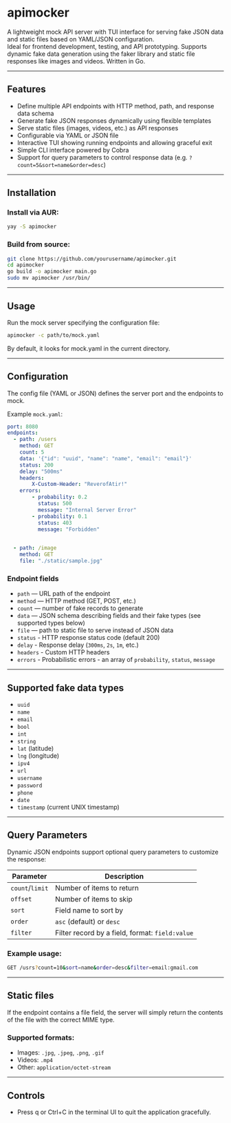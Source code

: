 # apimocker

A lightweight mock API server with TUI interface for serving fake JSON data and static files based on YAML/JSON configuration.  
Ideal for frontend development, testing, and API prototyping. Supports dynamic fake data generation using the faker library and static file responses like images and videos. Written in Go.

---

## Features

- Define multiple API endpoints with HTTP method, path, and response data schema  
- Generate fake JSON responses dynamically using flexible templates  
- Serve static files (images, videos, etc.) as API responses  
- Configurable via YAML or JSON file  
- Interactive TUI showing running endpoints and allowing graceful exit  
- Simple CLI interface powered by Cobra
- Support for query parameters to control response data (e.g. `?count=5&sort=name&order=desc`)

---

## Installation

### Install via AUR:

```bash
yay -S apimocker
```

### Build from source:

```bash
git clone https://github.com/yourusername/apimocker.git
cd apimocker
go build -o apimocker main.go
sudo mv apimocker /usr/bin/
```

---

## Usage

Run the mock server specifying the configuration file:

```bash
apimocker -c path/to/mock.yaml
```

By default, it looks for mock.yaml in the current directory.

---

## Configuration

The config file (YAML or JSON) defines the server port and the endpoints to mock.

Example `mock.yaml`:

```yaml
port: 8080
endpoints:
  - path: /users
    method: GET
    count: 5
    data: '{"id": "uuid", "name": "name", "email": "email"}'
    status: 200
    delay: "500ms"
    headers:
        X-Custom-Header: "ReverofAtir!"
    errors:
        - probability: 0.2
          status: 500
          message: "Internal Server Error"
        - probability: 0.1
          status: 403
          message: "Forbidden"
          

  - path: /image
    method: GET
    file: "./static/sample.jpg"
```

### Endpoint fields

 - `path` — URL path of the endpoint
 - `method` — HTTP method (GET, POST, etc.)
 - `count` — number of fake records to generate
 - `data` — JSON schema describing fields and their fake types (see supported types below)
 - `file` — path to static file to serve instead of JSON data
 - `status` - HTTP response status code (default 200)
 - `delay` - Response delay (`300ms`, `2s`, `1m`, etc.)
 - `headers` - Custom HTTP headers
 - `errors` - Probabilistic errors - an array of `probability`, `status`, `message`

---

## Supported fake data types

 - `uuid`
 - `name`
 - `email`
 - `bool`
 - `int`
 - `string`
 - `lat` (latitude)
 - `lng` (longitude)
 - `ipv4`
 - `url`
 - `username`
 - `password`
 - `phone`
 - `date`
 - `timestamp` (current UNIX timestamp)

---

## Query Parameters

Dynamic JSON endpoints support optional query parameters to customize the response:

| Parameter       | Description                                     |
| --------------- | ----------------------------------------------- |
| `count`/`limit` | Number of items to return                       |
| `offset`        | Number of items to skip                         | 
| `sort`          | Field name to sort by                           |
| `order`         | `asc` (default) or `desc`                       |
| `filter`        | Filter record by a field, format: `field:value` |

### Example usage:

```bash
GET /usrs?count=10&sort=name&order=desc&filter=email:gmail.com
```

---

## Static files

If the endpoint contains a file field, the server will simply return the contents of the file with the correct MIME type.

### Supported formats:
 - Images: `.jpg`, `.jpeg`, `.png`, `.gif`
 - Videos: `.mp4`
 - Other: `application/octet-stream`

---

## Controls
 - Press q or Ctrl+C in the terminal UI to quit the application gracefully.
